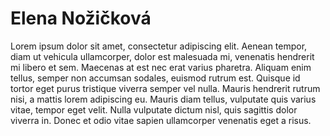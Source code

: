 
# Elena Nožičková

Lorem ipsum dolor sit amet, consectetur adipiscing elit. Aenean tempor, diam ut vehicula ullamcorper, dolor est malesuada mi, venenatis hendrerit mi libero et sem. Maecenas at est nec erat varius pharetra. Aliquam enim tellus, semper non accumsan sodales, euismod rutrum est. Quisque id tortor eget purus tristique viverra semper vel nulla. Mauris hendrerit rutrum nisi, a mattis lorem adipiscing eu. Mauris diam tellus, vulputate quis varius vitae, tempor eget velit. Nulla vulputate dictum nisl, quis sagittis dolor viverra in. Donec et odio vitae sapien ullamcorper venenatis eget a risus.
